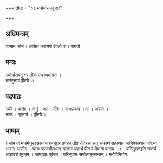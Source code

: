 +++
title = "०८ मधोर्धारामनु क्षर"

+++
## अधिमन्त्रम्
पवमानः सोमः। असितः काश्यपो देवलो वा। गायत्री।

## मन्त्रः
मधो॒र्धारा॒मनु॑ क्षर ती॒व्रः स॒धस्थ॒मास॑दः ।  
चारु॑रृ॒ताय॑ पी॒तये॑ ॥

## पदपाठः
मधोः॑ । धारा॑म् । अनु॑ । क्ष॒र॒ । ती॒व्रः । स॒धऽस्थ॑म् । आ । अ॒स॒दः॒ ।  
चारुः॑ । ऋ॒ताय॑ । पी॒तये॑ ॥

## भाष्यम्
हे सोम त्वं मधोर्मधुररसस्य धारामनुक्षर प्रवहन् तीव्रः तीव्ररसः सन् सधस्थं सहस्थानं अभिषवस्थानं पवित्रंवा आसदः आसीद । चारुः चरणशीलःसन् ऋताय यज्ञार्थं पीत ये देवानां पानाय ॥ ८ ॥परिसुवानइति सप्तर्चं अष्टादशं सूक्तम् । ऋष्यद्याः पूर्ववत् । परिसुवानः सप्तेत्यनुक्रान्तम् । गतोविनियोगः